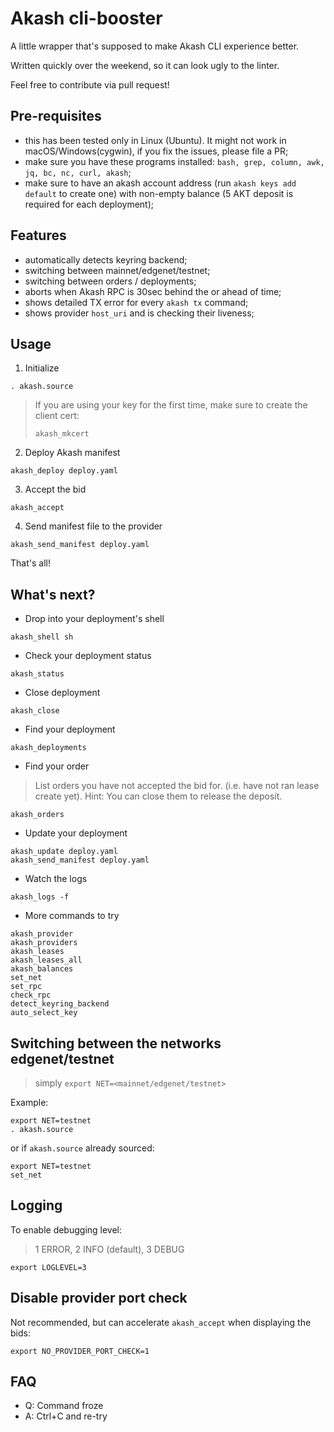 # Akash cli-booster

A little wrapper that's supposed to make Akash CLI experience better.

Written quickly over the weekend, so it can look ugly to the linter.

Feel free to contribute via pull request!

## Pre-requisites

- this has been tested only in Linux (Ubuntu). It might not work in macOS/Windows(cygwin), if you fix the issues, please file a PR;
- make sure you have these programs installed: `bash, grep, column, awk, jq, bc, nc, curl, akash`;
- make sure to have an akash account address (run `akash keys add default` to create one) with non-empty balance (5 AKT deposit is required for each deployment);

## Features

- automatically detects keyring backend;
- switching between mainnet/edgenet/testnet;
- switching between orders / deployments;
- aborts when Akash RPC is 30sec behind the or ahead of time;
- shows detailed TX error for every `akash tx` command;
- shows provider `host_uri` and is checking their liveness;

## Usage

1. Initialize
```
. akash.source
```

> If you are using your key for the first time, make sure to create the client cert:
> 
> ```
> akash_mkcert
> ```

2. Deploy Akash manifest
```
akash_deploy deploy.yaml
```

3. Accept the bid
```
akash_accept
```

4. Send manifest file to the provider
```
akash_send_manifest deploy.yaml
```

That's all!

## What's next?

- Drop into your deployment's shell
```
akash_shell sh
```

- Check your deployment status
```
akash_status
```

- Close deployment
```
akash_close
```

- Find your deployment
```
akash_deployments
```

- Find your order
> List orders you have not accepted the bid for. (i.e. have not ran lease create yet).
>  Hint: You can close them to release the deposit.
```
akash_orders
```

- Update your deployment
```
akash_update deploy.yaml
akash_send_manifest deploy.yaml
```

- Watch the logs
```
akash_logs -f
```

- More commands to try
```
akash_provider
akash_providers
akash_leases
akash_leases_all
akash_balances
set_net
set_rpc
check_rpc
detect_keyring_backend
auto_select_key
```

## Switching between the networks edgenet/testnet

> simply `export NET=<mainnet/edgenet/testnet>`

Example:

```
export NET=testnet
. akash.source
```

or if `akash.source` already sourced:

```
export NET=testnet
set_net
```

## Logging

To enable debugging level:

> 1 ERROR, 2 INFO (default), 3 DEBUG

```
export LOGLEVEL=3
```

## Disable provider port check

Not recommended, but can accelerate `akash_accept` when displaying the bids:

```
export NO_PROVIDER_PORT_CHECK=1
```

## FAQ

- Q: Command froze
- A: Ctrl+C and re-try
